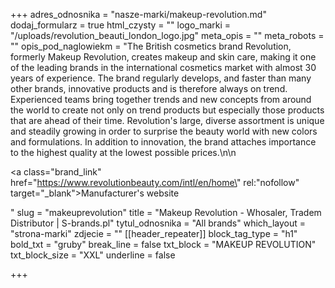 +++
adres_odnosnika = "nasze-marki/makeup-revolution.md"
dodaj_formularz = true
html_czysty = ""
logo_marki = "/uploads/revolution_beauti_london_logo.jpg"
meta_opis = ""
meta_robots = ""
opis_pod_naglowiekm = "The British cosmetics brand Revolution, formerly Makeup Revolution, creates makeup and skin care, making it one of the leading brands in the international cosmetics market with almost 30 years of experience. The brand regularly develops, and faster than many other brands, innovative products and is therefore always on trend. Experienced teams bring together trends and new concepts from around the world to create not only on trend products but especially those products that are ahead of their time. Revolution's large, diverse assortment is unique and steadily growing in order to surprise the beauty world with new colors and formulations. In addition to innovation, the brand attaches importance to the highest quality at the lowest possible prices.\n\n    <p><a class=\"brand_link\" href=\"https://www.revolutionbeauty.com/intl/en/home\" rel:\"nofollow\" target=\"_blank\">Manufacturer's website</a></p>"
slug = "makeuprevolution"
title = "Makeup Revolution - Whosaler, Tradem Distributor | S-brands.pl"
tytul_odnosnika = "All brands"
which_layout = "strona-marki"
zdjecie = ""
[[header_repeater]]
block_tag_type = "h1"
bold_txt = "gruby"
break_line = false
txt_block = "MAKEUP REVOLUTION"
txt_block_size = "XXL"
underline = false

+++
